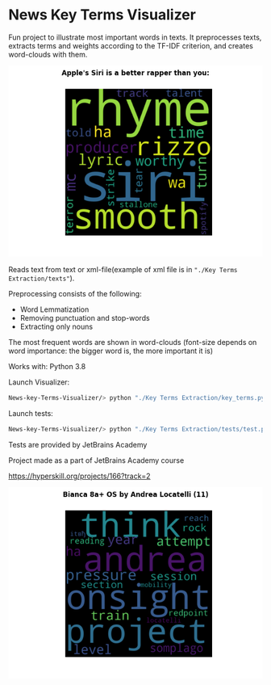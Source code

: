 # News Key Terms Visualizer
Fun project to illustrate most important words in texts. It preprocesses texts, extracts terms and weights according to the TF-IDF criterion, and creates word-clouds with them.

![Example](https://github.com/kraslav4ik/Key-Terms-Extraction/blob/main/examples/cloud_example_3.png) 

Reads text from text or xml-file(example of xml file is in `"./Key Terms Extraction/texts"`).

Preprocessing consists of the following:
* Word Lemmatization
* Removing punctuation and stop-words
* Extracting only nouns

The most frequent words are shown in word-clouds (font-size depends on word importance: the bigger word is, the more important it is)

Works with: Python 3.8

Launch Visualizer:

```bash
News-key-Terms-Visualizer/> python "./Key Terms Extraction/key_terms.py"
```

Launch tests:

```bash
News-key-Terms-Visualizer/> python "./Key Terms Extraction/tests/test.py"
```

Tests are provided by JetBrains Academy

Project made as a part of JetBrains Academy course

https://hyperskill.org/projects/166?track=2 

![Example2](https://github.com/kraslav4ik/Key-Terms-Extraction/blob/main/examples/cloud_example.png)
